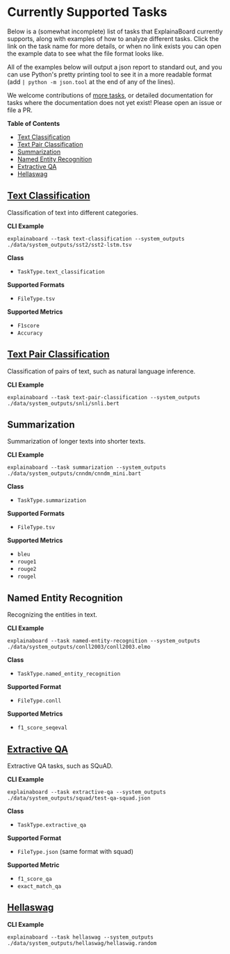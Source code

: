 # Currently Supported Tasks

Below is a (somewhat incomplete) list of tasks that ExplainaBoard currently supports, along with examples of how to analyze different tasks.
Click the link on the task name for more details, or when no link exists you can open the example data to see what the file format looks like.

All of the examples below will output a json report to standard out, and you can use Python's pretty printing tool to see it in a more readable format (add `| python -m json.tool` at the end of any of the lines).

We welcome contributions of [more tasks](add_new_tasks.md), or detailed documentation for tasks where the documentation does not yet exist! Please open an issue or file a PR.

**Table of Contents**
* [Text Classification](#text-classification)
* [Text Pair Classification](#text-pair-classification)
* [Summarization](#summarization)
* [Named Entity Recognition](#named-entity-recognition)
* [Extractive QA](#extractive-qa)
* [Hellaswag](#hellaswag)


## [Text Classification](task_text_classification.md)

Classification of text into different categories.

**CLI Example**
```shell
explainaboard --task text-classification --system_outputs ./data/system_outputs/sst2/sst2-lstm.tsv
```

**Class**
* `TaskType.text_classification`

**Supported Formats**
* `FileType.tsv`
  
**Supported Metrics**
* `F1score`
* `Accuracy`


## [Text Pair Classification](task_text_pair_classification.md)

Classification of pairs of text, such as natural language inference.

**CLI Example**
```shell
explainaboard --task text-pair-classification --system_outputs ./data/system_outputs/snli/snli.bert
```

## Summarization

Summarization of longer texts into shorter texts.

**CLI Example**
```shell
explainaboard --task summarization --system_outputs ./data/system_outputs/cnndm/cnndm_mini.bart
```

**Class**
* `TaskType.summarization`
  
**Supported Formats**
* `FileType.tsv`
  
**Supported Metrics**
* `bleu`
* `rouge1`
* `rouge2`
* `rougel`


## Named Entity Recognition

Recognizing the entities in text.

**CLI Example**
```shell
explainaboard --task named-entity-recognition --system_outputs ./data/system_outputs/conll2003/conll2003.elmo
```

**Class**
* `TaskType.named_entity_recognition`

**Supported Format**
* `FileType.conll`
  
**Supported Metrics**
* `f1_score_seqeval`
 

## [Extractive QA](task_extractive_qa.md)

Extractive QA tasks, such as SQuAD.

**CLI Example**
```shell
explainaboard --task extractive-qa --system_outputs ./data/system_outputs/squad/test-qa-squad.json
```

**Class**
* `TaskType.extractive_qa`

**Supported Format**
* `FileType.json` (same format with squad)
  
**Supported Metric**
* `f1_score_qa`
* `exact_match_qa`
 

## [Hellaswag](task_hellaswag.md)

**CLI Example**
```shell
explainaboard --task hellaswag --system_outputs ./data/system_outputs/hellaswag/hellaswag.random
```
